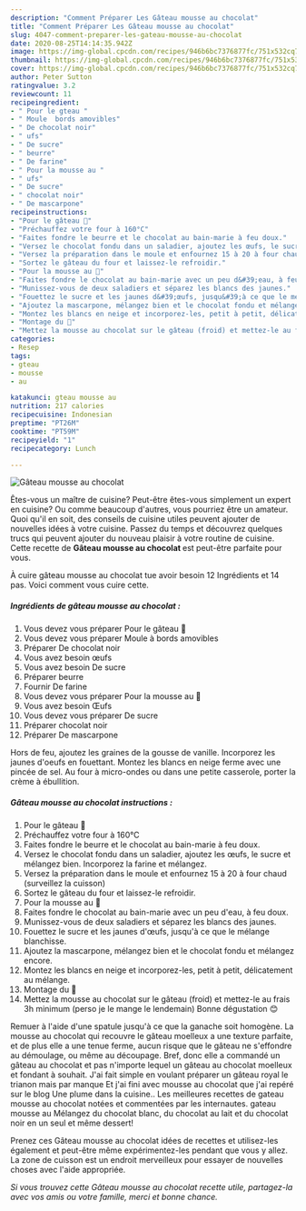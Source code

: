 ```yaml
---
description: "Comment Préparer Les Gâteau mousse au chocolat"
title: "Comment Préparer Les Gâteau mousse au chocolat"
slug: 4047-comment-preparer-les-gateau-mousse-au-chocolat
date: 2020-08-25T14:14:35.942Z
image: https://img-global.cpcdn.com/recipes/946b6bc7376877fc/751x532cq70/gateau-mousse-au-chocolat-photo-principale-de-la-recette.jpg
thumbnail: https://img-global.cpcdn.com/recipes/946b6bc7376877fc/751x532cq70/gateau-mousse-au-chocolat-photo-principale-de-la-recette.jpg
cover: https://img-global.cpcdn.com/recipes/946b6bc7376877fc/751x532cq70/gateau-mousse-au-chocolat-photo-principale-de-la-recette.jpg
author: Peter Sutton
ratingvalue: 3.2
reviewcount: 11
recipeingredient:
- " Pour le gteau "
- " Moule  bords amovibles"
- " De chocolat noir"
- " ufs"
- " De sucre"
- " beurre"
- " De farine"
- " Pour la mousse au "
- " ufs"
- " De sucre"
- " chocolat noir"
- " De mascarpone"
recipeinstructions:
- "Pour le gâteau 🥧"
- "Préchauffez votre four à 160°C"
- "Faites fondre le beurre et le chocolat au bain-marie à feu doux."
- "Versez le chocolat fondu dans un saladier, ajoutez les œufs, le sucre et mélangez bien. Incorporez la farine et mélangez."
- "Versez la préparation dans le moule et enfournez 15 à 20 à four chaud (surveillez la cuisson)"
- "Sortez le gâteau du four et laissez-le refroidir."
- "Pour la mousse au 🍫"
- "Faites fondre le chocolat au bain-marie avec un peu d&#39;eau, à feu doux."
- "Munissez-vous de deux saladiers et séparez les blancs des jaunes."
- "Fouettez le sucre et les jaunes d&#39;œufs, jusqu&#39;à ce que le mélange blanchisse."
- "Ajoutez la mascarpone, mélangez bien et le chocolat fondu et mélangez encore."
- "Montez les blancs en neige et incorporez-les, petit à petit, délicatement au mélange."
- "Montage du 🥧"
- "Mettez la mousse au chocolat sur le gâteau (froid) et mettez-le au frais 3h minimum (perso je le mange le lendemain) Bonne dégustation 😊"
categories:
- Resep
tags:
- gteau
- mousse
- au

katakunci: gteau mousse au 
nutrition: 217 calories
recipecuisine: Indonesian
preptime: "PT26M"
cooktime: "PT59M"
recipeyield: "1"
recipecategory: Lunch

---
```



![Gâteau mousse au chocolat](https://img-global.cpcdn.com/recipes/946b6bc7376877fc/751x532cq70/gateau-mousse-au-chocolat-photo-principale-de-la-recette.jpg)

Êtes-vous un maître de cuisine? Peut-être êtes-vous simplement un expert en cuisine? Ou comme beaucoup d'autres, vous pourriez être un amateur. Quoi qu'il en soit, des conseils de cuisine utiles peuvent ajouter de nouvelles idées à votre cuisine. Passez du temps et découvrez quelques trucs qui peuvent ajouter du nouveau plaisir à votre routine de cuisine. Cette recette de <strong> Gâteau mousse au chocolat </strong> est peut-être parfaite pour vous.

<!--inarticleads1-->

À cuire gâteau mousse au chocolat tue avoir besoin 12 Ingrédients et 14 pas. Voici comment vous cuire cette.

##### Ingrédients de gâteau mousse au chocolat :

1. Vous devez vous préparer  Pour le gâteau 🥧
1. Vous devez vous préparer  Moule à bords amovibles
1. Préparer  De chocolat noir
1. Vous avez besoin  œufs
1. Vous avez besoin  De sucre
1. Préparer  beurre
1. Fournir  De farine
1. Vous devez vous préparer  Pour la mousse au 🍫
1. Vous avez besoin  Œufs
1. Vous devez vous préparer  De sucre
1. Préparer  chocolat noir
1. Préparer  De mascarpone


Hors de feu, ajoutez les graines de la gousse de vanille. Incorporez les jaunes d&#39;oeufs en fouettant. Montez les blancs en neige ferme avec une pincée de sel. Au four à micro-ondes ou dans une petite casserole, porter la crème à ébullition. 

<!--inarticleads2-->

##### Gâteau mousse au chocolat instructions :

1. Pour le gâteau 🥧
1. Préchauffez votre four à 160°C
1. Faites fondre le beurre et le chocolat au bain-marie à feu doux.
1. Versez le chocolat fondu dans un saladier, ajoutez les œufs, le sucre et mélangez bien. Incorporez la farine et mélangez.
1. Versez la préparation dans le moule et enfournez 15 à 20 à four chaud (surveillez la cuisson)
1. Sortez le gâteau du four et laissez-le refroidir.
1. Pour la mousse au 🍫
1. Faites fondre le chocolat au bain-marie avec un peu d&#39;eau, à feu doux.
1. Munissez-vous de deux saladiers et séparez les blancs des jaunes.
1. Fouettez le sucre et les jaunes d&#39;œufs, jusqu&#39;à ce que le mélange blanchisse.
1. Ajoutez la mascarpone, mélangez bien et le chocolat fondu et mélangez encore.
1. Montez les blancs en neige et incorporez-les, petit à petit, délicatement au mélange.
1. Montage du 🥧
1. Mettez la mousse au chocolat sur le gâteau (froid) et mettez-le au frais 3h minimum (perso je le mange le lendemain) Bonne dégustation 😊


Remuer à l&#39;aide d&#39;une spatule jusqu&#39;à ce que la ganache soit homogène. La mousse au chocolat qui recouvre le gâteau moelleux a une texture parfaite, et de plus elle a une tenue ferme, aucun risque que le gâteau ne s&#39;effondre au démoulage, ou même au découpage. Bref, donc elle a commandé un gâteau au chocolat et pas n&#39;importe lequel un gâteau au chocolat moelleux et fondant à souhait. J&#39;ai fait simple en voulant préparer un gâteau royal le trianon mais par manque Et j&#39;ai fini avec mousse au chocolat que j&#39;ai repéré sur le blog Une plume dans la cuisine.. Les meilleures recettes de gateau mousse au chocolat notées et commentées par les internautes. gateau mousse au Mélangez du chocolat blanc, du chocolat au lait et du chocolat noir en un seul et même dessert! 

<!--inarticleads1-->

<p>
Prenez ces Gâteau mousse au chocolat idées de recettes et utilisez-les également et peut-être même expérimentez-les pendant que vous y allez. La zone de cuisson est un endroit merveilleux pour essayer de nouvelles choses avec l'aide appropriée.
</p>

<p>
<i>Si vous trouvez cette Gâteau mousse au chocolat recette utile, partagez-la avec vos amis ou votre famille, merci et bonne chance.</i>
</p>

